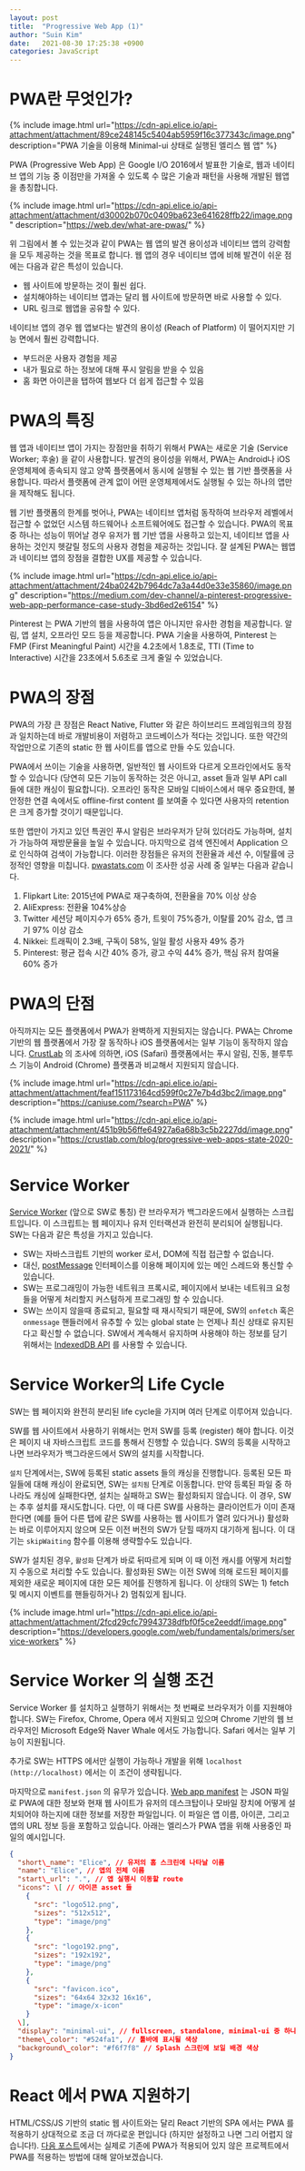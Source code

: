 ```yaml
---
layout: post
title:  "Progressive Web App (1)"
author: "Suin Kim"
date:   2021-08-30 17:25:38 +0900
categories: JavaScript
---
```


PWA란 무엇인가?
==========

{% include image.html url="https://cdn-api.elice.io/api-attachment/attachment/89ce248145c5404ab5959f16c377343c/image.png" description="PWA 기술을 이용해 Minimal-ui 상태로 실행된 엘리스 웹 앱" %}

PWA (Progressive Web App) 은 Google I/O 2016에서 발표한 기술로, 웹과 네이티브 앱의 기능 중 이점만을 가져올 수 있도록 수 많은 기술과 패턴을 사용해 개발된 웹앱을 총칭합니다.

{% include image.html url="https://cdn-api.elice.io/api-attachment/attachment/d30002b070c0409ba623e641628ffb22/image.png" description="https://web.dev/what-are-pwas/" %}

위 그림에서 볼 수 있는것과 같이 PWA는 웹 앱의 발견 용이성과 네이티브 앱의 강력함을 모두 제공하는 것을 목표로 합니다. 웹 앱의 경우 네이티브 앱에 비해 발견이 쉬운 점에는 다음과 같은 특성이 있습니다.

*   웹 사이트에 방문하는 것이 훨씬 쉽다.
*   설치해야하는 네이티브 앱과는 달리 웹 사이트에 방문하면 바로 사용할 수 있다.
*   URL 링크로 웹앱을 공유할 수 있다.

네이티브 앱의 경우 웹 앱보다는 발견의 용이성 (Reach of Platform) 이 떨어지지만 기능 면에서 훨씬 강력합니다.

*   부드러운 사용자 경험을 제공
*   내가 필요로 하는 정보에 대해 푸시 알림을 받을 수 있음
*   홈 화면 아이콘을 탭하여 웹보다 더 쉽게 접근할 수 있음

PWA의 특징
=======

웹 앱과 네이티브 앱이 가지는 장점만을 취하기 위해서 PWA는 새로운 기술 (Service Worker; 후술) 을 같이 사용합니다. 발견의 용이성을 위해서, PWA는 Android나 iOS 운영체제에 종속되지 않고 양쪽 플랫폼에서 동시에 실행될 수 있는 웹 기반 플랫폼을 사용합니다. 따라서 플랫폼에 관계 없이 어떤 운영체제에서도 실행될 수 있는 하나의 앱만을 제작해도 됩니다.

웹 기반 플랫폼의 한계를 벗어나, PWA는 네이티브 앱처럼 동작하여 브라우저 레벨에서 접근할 수 없었던 시스템 하드웨어나 소프트웨어에도 접근할 수 있습니다. PWA의 목표 중 하나는 성능이 뛰어날 경우 유저가 웹 기반 앱을 사용하고 있는지, 네이티브 앱을 사용하는 것인지 헷갈릴 정도의 사용자 경험을 제공하는 것입니다. 잘 설계된 PWA는 웹앱과 네이티브 앱의 장점을 결합한 UX를 제공할 수 있습니다.

{% include image.html url="https://cdn-api.elice.io/api-attachment/attachment/24ba0242b7964dc7a3a44d0e33e35860/image.png" description="https://medium.com/dev-channel/a-pinterest-progressive-web-app-performance-case-study-3bd6ed2e6154" %}

Pinterest 는 PWA 기반의 웹을 사용하여 앱은 아니지만 유사한 경험을 제공합니다. 알림, 앱 설치, 오프라인 모드 등을 제공합니다. PWA 기술을 사용하여, Pinterest 는 FMP (First Meaningful Paint) 시간을 4.2초에서 1.8초로, TTI (Time to Interactive) 시간을 23초에서 5.6초로 크게 줄일 수 있었습니다.

PWA의 장점
=======

PWA의 가장 큰 장점은 React Native, Flutter 와 같은 하이브리드 프레임워크의 장점과 일치하는데 바로 개발비용이 저렴하고 코드베이스가 적다는 것입니다. 또한 약간의 작업만으로 기존의 static 한 웹 사이트를 앱으로 만들 수도 있습니다.

PWA에서 쓰이는 기술을 사용하면, 일반적인 웹 사이트와 다르게 오프라인에서도 동작할 수 있습니다 (당연히 모든 기능이 동작하는 것은 아니고, asset 들과 일부 API call 들에 대한 캐싱이 필요합니다). 오프라인 동작은 모바일 디바이스에서 매우 중요한데, 불안정한 연결 속에서도 offline-first content 를 보여줄 수 있다면 사용자의 retention은 크게 증가할 것이기 때문입니다.

또한 앱만이 가지고 있던 특권인 푸시 알림은 브라우저가 닫혀 있더라도 가능하며, 설치가 가능하여 재방문율을 높일 수 있습니다. 마지막으로 검색 엔진에서 Application 으로 인식하여 검색이 가능합니다. 이러한 장점들은 유저의 전환율과 세션 수, 이탈률에 긍정적인 영향을 미칩니다. [pwastats.com](http://pwastats.com) 이 조사한 성공 사례 중 일부는 다음과 같습니다.

1.  Flipkart Lite: 2015년에 PWA로 재구축하여, 전환율을 70% 이상 상승
2.  AliExpress: 전환율 104%상승
3.  Twitter 세션당 페이지수가 65% 증가, 트윗이 75%증가, 이탈률 20% 감소, 앱 크기 97% 이상 감소
4.  Nikkei: 트래픽이 2.3배, 구독이 58%, 일일 활성 사용자 49% 증가
5.  Pinterest: 평균 접속 시간 40% 증가, 광고 수익 44% 증가, 핵심 유저 참여율 60% 증가

PWA의 단점
=======

아직까지는 모든 플랫폼에서 PWA가 완벽하게 지원되지는 않습니다. PWA는 Chrome 기반의 웹 플랫폼에서 가장 잘 동작하나 iOS 플랫폼에서는 일부 기능이 동작하지 않습니다. [CrustLab](https://crustlab.com/blog/progressive-web-apps-state-2020-2021/) 의 조사에 의하면, iOS (Safari) 플랫폼에서는 푸시 알림, 진동, 블루투스 기능이 Android (Chrome) 플랫폼과 비교해서 지원되지 않습니다.

{% include image.html url="https://cdn-api.elice.io/api-attachment/attachment/feaf151173164cd599f0c27e7b4d3bc2/image.png" description="https://caniuse.com/?search=PWA" %}


{% include image.html url="https://cdn-api.elice.io/api-attachment/attachment/451b9b56ffe64927a6a68b3c5b2227dd/image.png" description="https://crustlab.com/blog/progressive-web-apps-state-2020-2021/" %}

Service Worker
==============

[Service Worker](https://developers.google.com/web/fundamentals/primers/service-workers) (앞으로 SW로 통칭) 란 브라우저가 백그라운드에서 실행하는 스크립트입니다. 이 스크립트는 웹 페이지나 유저 인터랙션과 완전히 분리되어 실행됩니다. SW는 다음과 같은 특성을 가지고 있습니다.

*   SW는 자바스크립트 기반의 worker 로서, DOM에 직접 접근할 수 없습니다.
*   대신, [postMessage](https://developer.mozilla.org/en-US/docs/Web/API/Window/postMessage) 인터페이스를 이용해 페이지에 있는 메인 스레드와 통신할 수 있습니다.
*   SW는 프로그래밍이 가능한 네트워크 프록시로, 페이지에서 보내는 네트워크 요청들을 어떻게 처리할지 커스텀하게 프로그래밍 할 수 있습니다.
*   SW는 쓰이지 않을때 종료되고, 필요할 때 재시작되기 때문에, SW의 `onfetch` 혹은 `onmessage` 핸들러에서 유추할 수 있는 global state 는 언제나 최신 상태로 유지된다고 확신할 수 없습니다. SW에서 계속해서 유지하며 사용해야 하는 정보를 담기 위해서는 [IndexedDB API](https://developer.mozilla.org/en-US/docs/Web/API/IndexedDB_API) 를 사용할 수 있습니다.

Service Worker의 Life Cycle
==========================

SW는 웹 페이지와 완전히 분리된 life cycle을 가지며 여러 단계로 이루어져 있습니다.

SW를 웹 사이트에서 사용하기 위해서는 먼저 SW를 등록 (register) 해야 합니다. 이것은 페이지 내 자바스크립트 코드를 통해서 진행할 수 있습니다. SW의 등록을 시작하고 나면 브라우저가 백그라운드에서 SW의 설치를 시작합니다.

`설치` 단계에서는, SW에 등록된 static assets 들의 캐싱을 진행합니다. 등록된 모든 파일들에 대해 캐싱이 완료되면, SW는 `설치됨` 단계로 이동합니다. 만약 등록된 파일 중 하나라도 캐싱에 실패한다면, 설치는 실패하고 SW는 활성화되지 않습니다. 이 경우, SW는 추후 설치를 재시도합니다. 다만, 이 때 다른 SW를 사용하는 클라이언트가 이미 존재한다면 (예를 들어 다른 탭에 같은 SW를 사용하는 웹 사이트가 열려 있다거나) 활성화는 바로 이루어지지 않으며 모든 이전 버전의 SW가 닫힐 때까지 대기하게 됩니다. 이 대기는 `skipWaiting` 함수를 이용해 생략할수도 있습니다.

SW가 설치된 경우, `활성화` 단계가 바로 뒤따르게 되며 이 때 이전 캐시를 어떻게 처리할지 수동으로 처리할 수도 있습니다. 활성화된 SW는 이전 SW에 의해 로드된 페이지를 제외한 새로운 페이지에 대한 모든 제어를 진행하게 됩니다. 이 상태의 SW는 1) fetch 및 메시지 이벤트를 핸들링하거나 2) 멈춰있게 됩니다.

{% include image.html url="https://cdn-api.elice.io/api-attachment/attachment/2fcd29cfc79943738dfbf0f5ce2eeddf/image.png" description="https://developers.google.com/web/fundamentals/primers/service-workers" %}

Service Worker 의 실행 조건
======================

Service Worker 를 설치하고 실행하기 위해서는 첫 번째로 브라우저가 이를 지원해야 합니다. SW는 Firefox, Chrome, Opera 에서 지원되고 있으며 Chrome 기반의 웹 브라우저인 Microsoft Edge와 Naver Whale 에서도 가능합니다. Safari 에서는 일부 기능이 지원됩니다.

추가로 SW는 HTTPS 에서만 실행이 가능하나 개발을 위해 `localhost (http://localhost)` 에서는 이 조건이 생략됩니다.

마지막으로 `manifest.json` 의 유무가 있습니다. [Web app manifest](https://web.dev/add-manifest/) 는 JSON 파일로 PWA에 대한 정보와 현재 웹 사이트가 유저의 데스크탑이나 모바일 장치에 어떻게 설치되어야 하는지에 대한 정보를 저장한 파일입니다. 이 파일은 앱 이름, 아이콘, 그리고 앱의 URL 정보 등을 포함하고 있습니다. 아래는 엘리스가 PWA 앱을 위해 사용중인 파일의 예시입니다.

```json
{  
  "short\_name": "Elice", // 유저의 홈 스크린에 나타날 이름  
  "name": "Elice", // 앱의 전체 이름  
  "start\_url": ".", // 앱 실행시 이동할 route  
  "icons": \[ // 아이콘 asset 들  
    {  
      "src": "logo512.png",  
      "sizes": "512x512",  
      "type": "image/png"  
    },  
    {  
      "src": "logo192.png",  
      "sizes": "192x192",  
      "type": "image/png"  
    },  
    {  
      "src": "favicon.ico",  
      "sizes": "64x64 32x32 16x16",  
      "type": "image/x-icon"  
    }  
  \],  
  "display": "minimal-ui", // fullscreen, standalone, minimal-ui 중 하나  
  "theme\_color": "#524fa1", // 툴바에 표시될 색상  
  "background\_color": "#f6f7f8" // Splash 스크린에 보일 배경 색상  
}
```

React 에서 PWA 지원하기
=================

HTML/CSS/JS 기반의 static 웹 사이트와는 달리 React 기반의 SPA 에서는 PWA 를 적용하기 상대적으로 조금 더 까다로운 편입니다 (하지만 설정하고 나면 그리 어렵지 않습니다!). [다음 포스트](/javascript/2021/10/24/progressive-web-app-2.html)에서는 실제로 기존에 PWA가 적용되어 있지 않은 프로젝트에서 PWA를 적용하는 방법에 대해 알아보겠습니다.
